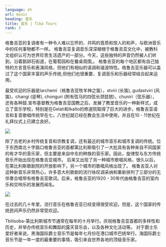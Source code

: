 ```yaml
---
language: zh
url: music
heading: 音乐
title: 音乐 | Tika Tours
rank: 3
---
```

<div class="row content-row"><!-- 883 (1)-->
<div class="col-xs-12 col-sm-6 col-md-6"><!-- 1216 -->


格鲁吉亚的复调者有一种令人难以忘怀的、共鸣的音质和惊人的和声，与欧洲音乐中的任何事物都不一样。
格鲁吉亚复调音乐深深植根于格鲁吉亚文化中，被教科文组织认可为世界珍贵生活遗产的一部分。今天，这些独特的声音仍然被人们听到，沿着鹅卵石街道，在葡萄园和在餐桌周围,。
格鲁吉亚的每个地区都有自己独特的方言音乐和表演风格，但他们有相似的语调和谐波特性。格鲁吉亚乐器可以盖过了这个国家丰富的声乐传统,但他们也很重要，复调音乐和乐器经常结合起来运用。
</div>

<div class="col-xs-12 col-sm-6 col-md-6"><!-- 1217 -->

最受欢迎的乐器是larchemi（格鲁吉亚牧羊神之笛），stviri (长笛), gudastviri (风笛)，changi (竖琴), chonguri (附有弦马的四弦长颈琵琶)，chuniri（弦乐器），还有各种鼓.宣布基督教为格鲁吉亚国教之后，发展了教堂音乐的一种新样式，成立了音乐学校，特别是在Gelati和Ikalto的修道院取得了巨大的进步。格鲁吉亚语言和复音歌唱传统早在七，八世纪就已经在教会生活中使用，并且在10 - 11世纪在礼拜仪式上已建立良好。

</div>

</div>

<div class="row content-row"><!-- 884 (2)-->
<div class="col-xs-12 col-sm-6 col-md-6"><!-- 1218 -->

![](/library/content/img5.jpg)

除了古老的乡村传统复音和宗教复调，还有最近的城市音乐和城市复调的传统。位于东西南北十字路口格鲁吉亚的首都第比利斯吸引了一大批具有各种来自不同国家的有才华的音乐家，但主要是来自中东的种族的音乐家。因此，旋律型与东方传统音乐开始出现在格鲁吉亚城市。
后来又出现了另一种城市歌唱风格，很久以后，在第比利斯歌剧院的开放影响下，另一个城市的歌唱风格出现了。
格鲁吉亚人对这种新音乐非常热心，许多意大利歌剧的流行咏叹调采纳和重新排列了三部分的无伴奏合唱带有格鲁吉亚歌词。后来，格鲁吉亚的1920 - 30年代由格鲁吉亚的室内乐和交响乐的发展而闻名。

</div>

<div class="col-xs-12 col-sm-6 col-md-6"><!-- 1219 -->

![](/library/content/img6.jpg)

在过去的几十年里，流行音乐在格鲁吉亚已经变得很受欢迎，但是，这个国家的传统民间声乐仍然非常受欢迎。

Tbilisoba-第比利斯城市节通常在每年的十月举行。庆祝格鲁吉亚首都的多样性和历史，并举办传统音乐和舞蹈的露天音乐会，以及各种文化活动等。
对于爵士乐爱好者来说，黑海国际爵士音乐节是每年七月份在港口城市巴统举行。海国际爵士音乐节是一年一度的最重要的事情，吸引来自世界各地的顶级音乐家。


</div>

</div>

